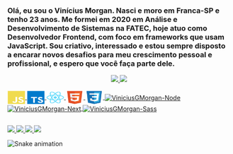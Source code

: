 <h3>Olá, eu sou o Vinícius Morgan. Nasci e moro em Franca-SP e tenho 23 anos. Me formei em 2020 em Análise e Desenvolvimento de Sistemas na FATEC, hoje atuo como Desenvolvedor Frontend, com foco em frameworks que usam JavaScript. Sou criativo, interessado e estou sempre disposto a encarar novos desafios para meu crescimento pessoal e profissional, e espero que você faça parte dele.</h3>

<div align="center">
  <a href="https://github.com/ViniciusGMorgan">
  <img height="180em" src="https://github-readme-stats.vercel.app/api?username=ViniciusGMorgan&show_icons=true&theme=dark&include_all_commits=true&count_private=true"/>
  <img height="180em" src="https://github-readme-stats.vercel.app/api/top-langs/?username=ViniciusGMorgan&layout=compact&langs_count=7&theme=dark"/>
</div>
<div style="display: inline_block"><br>
  <img align="center" alt="ViniciusGMorgan-Js" height="30" width="40" src="https://raw.githubusercontent.com/devicons/devicon/master/icons/javascript/javascript-plain.svg">
  <img align="center" alt="ViniciusGMorgan-Ts" height="30" width="40" src="https://raw.githubusercontent.com/devicons/devicon/master/icons/typescript/typescript-plain.svg">
  <img align="center" alt="ViniciusGMorgan-React" height="30" width="40" src="https://raw.githubusercontent.com/devicons/devicon/master/icons/react/react-original.svg">
  <img align="center" alt="ViniciusGMorgan-HTML" height="30" width="40" src="https://raw.githubusercontent.com/devicons/devicon/master/icons/html5/html5-original.svg">
  <img align="center" alt="ViniciusGMorgan-CSS" height="30" width="40" src="https://raw.githubusercontent.com/devicons/devicon/master/icons/css3/css3-original.svg">
  <img align="center" alt="ViniciusGMorgan-Node" height="30" width="40" src="https://cdn.jsdelivr.net/gh/devicons/devicon/icons/nodejs/nodejs-original-wordmark.svg" />
  <img align="center" alt="ViniciusGMorgan-Next" height="30" width="40" src="https://cdn.jsdelivr.net/gh/devicons/devicon/icons/nextjs/nextjs-original-wordmark.svg" />
  <img align="center" alt="ViniciusGMorgan-Sass" height="30" width="40" src="https://cdn.jsdelivr.net/gh/devicons/devicon/icons/sass/sass-original.svg" />

</div>
  
  ##
 
<div>
  <a href ="mailto:viniciusgmorgan1129@gmail.com">
      <img src="https://img.shields.io/badge/Gmail-D14836?style=for-the-badge&logo=gmail&logoColor=white" target="_blank">   
  </a>
  <a href="https://www.linkedin.com/in/viniciusgmorgan" target="_blank">
    <img src="https://img.shields.io/badge/LinkedIn-0077B5?style=for-the-badge&logo=linkedin&logoColor=white" target="_blank">
  </a>
  <a href="wa.link/zvi7ek"">
    <img src="https://img.shields.io/badge/WhatsApp-25D366?style=for-the-badge&logo=whatsapp&logoColor=white" />
  </a>
  <a href="https://viniciusgmorgan.github.io/vmsolutions/">
    <img src="https://img.shields.io/badge/website-000000?style=for-the-badge&logo=About.me&logoColor=white" />
  </a>



  
 
![Snake animation](https://github.com/ViniciusGMorgan/ViniciusGMorgan/blob/output/github-contribution-grid-snake.svg)
 
</div>

